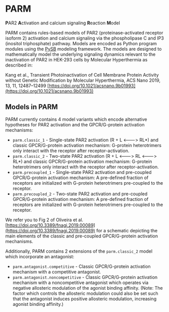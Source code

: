 # PARM
**P**AR2 **A**ctivation and calcium signaling **R**eaction **M**odel

PARM contains rules-based models of PAR2 (proteinase-activated receptor isoform 2) activation and calcium signaling via the phospholipase C and IP3 (inositol triphosphate) pathway. Models are encoded as Python program modules using the [PySB](http://pysb.org/) modeling framework. The models are designed to mathematically model the underlying signaling dynamics relevant to the inactivation of PAR2 in HEK-293 cells by Molecular Hyperthermia as described in:

  Kang et al.,  Transient Photoinactivation of Cell Membrane Protein Activity without Genetic Modification by Molecular Hyperthermia, ACS Nano 2019, 13, 11, 12487–12499 [https://doi.org/10.1021/acsnano.9b01993](https://doi.org/10.1021/acsnano.9b01993)


## Models in PARM
PARM currently contains 4 model variants which encode alternative hypotheses for PAR2 activation and the GPCR/G-protein activation mechanisms:

  * `parm.classic_1` - Single-state PAR2 activation (R + L <---> RL*) and classic GPCR/G-protein activation mechanism: G-protein heterotrimers only interact with the receptor after receptor-activation.
  * `parm.classic_2` - Two-state PAR2 activation (R + L <---> RL <---> RL*) and classic GPCR/G-protein activation mechanism: G-protein heterotrimers only interact with the receptor after receptor-activation.
  * `parm.precoupled_1` - Single-state PAR2 activation and pre-coupled GPCR/G-protein activation mechanism: A pre-defined fraction of receptors are initialized with G-protein heterotrimers pre-coupled to the receptor.
  * `parm.precoupled_2` - Two-state PAR2 activation and pre-coupled GPCR/G-protein activation mechanism: A pre-defined fraction of receptors are initialized with G-protein heterotrimers pre-coupled to the receptor.

We refer you to Fig 2 of Oliveira et al. [https://doi.org/10.3389/fnagi.2019.00089](https://doi.org/10.3389/fnagi.2019.00089) for a schematic depicting the main elements of the classic and pre-coupled GPCR/G-protein activation mechanisms.

Additionally, PARM contains 2 extensions of the `parm.classic_2` model which incorporate an antagonist:

  * `parm.antagonist.competitive` - Classic GPCR/G-protein activation mechanism with a competitive antagonist.
  * `parm.antagonist.noncompetitive` - Classic GPCR/G-protein activation mechanism with a noncompetitive antagonist which operates via negative allosteric modulation of the agonist binding affinity. (Note: The factor which controls the allosteric modulation could also be set such that the antagonist induces positive allosteric modulation, increasing agonist binding affinity.)
